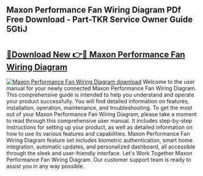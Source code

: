 ## Maxon Performance Fan Wiring Diagram PDf Free Download - Part-TKR Service Owner Guide 5GtiJ

# <h2><a href="http://dfk3sir.blite.top/?on=Maxon+Performance+Fan+Wiring+Diagram">🔗Download New 👉🔴 Maxon Performance Fan Wiring Diagram</a></h2>

[![Maxon Performance Fan Wiring Diagram download](https://i.imgur.com/lujVjoI.png)](http://dfk3sir.blite.top/?on=Maxon+Performance+Fan+Wiring+Diagram)
Welcome to the user manual for your newly connected Maxon Performance Fan Wiring Diagram. This comprehensive guide is intended to help you understand and operate your product successfully. You will find detailed information on features, installation, operation, maintenance, and troubleshooting. To get the most out of your Maxon Performance Fan Wiring Diagram, please take a moment to read through this comprehensive user manual. It includes step-by-step instructions for setting up your product, as well as detailed information on how to use its various features and capabilities. Maxon Performance Fan Wiring Diagram feature set includes biometric authentication, smart home integration, automatic updates, and personalized dashboard, all accessible through the sleek and user-friendly interface. Let's Work Together Maxon Performance Fan Wiring Diagram. Our customer support team is ready to assist you in any way possible.
